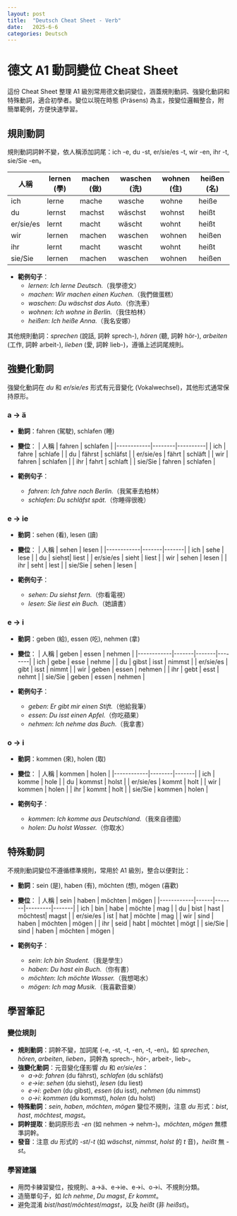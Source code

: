 ```yaml
---
layout: post
title:  "Deutsch Cheat Sheet - Verb"
date:   2025-6-6
categories: Deutsch
---
```


<!-- 流量追蹤 -->
<script src="{{ '/assets/js/momo-script.js' | relative_url }}"></script>


# 德文 A1 動詞變位 Cheat Sheet

這份 Cheat Sheet 整理 A1 級別常用德文動詞變位，涵蓋規則動詞、強變化動詞和特殊動詞，適合初學者。變位以現在時態 (Präsens) 為主，按變位邏輯整合，附簡單範例，方便快速學習。

## 規則動詞
規則動詞詞幹不變，依人稱添加詞尾：ich -e, du -st, er/sie/es -t, wir -en, ihr -t, sie/Sie -en。

| 人稱       | lernen (學) | machen (做) | waschen (洗) | wohnen (住) | heißen (名) |
|------------|-------------|-------------|--------------|-------------|-------------|
| ich        | lerne       | mache       | wasche       | wohne       | heiße       |
| du         | lernst      | machst      | wäschst      | wohnst      | heißt       |
| er/sie/es  | lernt       | macht       | wäscht       | wohnt       | heißt       |
| wir        | lernen      | machen      | waschen      | wohnen      | heißen      |
| ihr        | lernt       | macht       | wascht       | wohnt       | heißt       |
| sie/Sie    | lernen      | machen      | waschen      | wohnen      | heißen      |

- **範例句子**：
  - *lernen*: *Ich lerne Deutsch.*（我學德文）
  - *machen*: *Wir machen einen Kuchen.*（我們做蛋糕）
  - *waschen*: *Du wäschst das Auto.*（你洗車）
  - *wohnen*: *Ich wohne in Berlin.*（我住柏林）
  - *heißen*: *Ich heiße Anna.*（我名安娜）

其他規則動詞：*sprechen* (說話, 詞幹 sprech-), *hören* (聽, 詞幹 hör-), *arbeiten* (工作, 詞幹 arbeit-), *lieben* (愛, 詞幹 lieb-)，遵循上述詞尾規則。

## 強變化動詞
強變化動詞在 *du* 和 *er/sie/es* 形式有元音變化 (Vokalwechsel)，其他形式通常保持原形。

### a → ä
- **動詞**：fahren (駕駛), schlafen (睡)
- **變位**：
  | 人稱       | fahren | schlafen |
  |------------|--------|----------|
  | ich        | fahre  | schlafe  |
  | du         | fährst | schläfst |
  | er/sie/es  | fährt  | schläft  |
  | wir        | fahren | schlafen |
  | ihr        | fahrt  | schlaft  |
  | sie/Sie    | fahren | schlafen |

- **範例句子**：
  - *fahren*: *Ich fahre nach Berlin.*（我駕車去柏林）
  - *schlafen*: *Du schläfst spät.*（你睡得很晚）

### e → ie
- **動詞**：sehen (看), lesen (讀)
- **變位**：
  | 人稱       | sehen | lesen |
  |------------|-------|-------|
  | ich        | sehe  | lese  |
  | du         | siehst| liest |
  | er/sie/es  | sieht | liest |
  | wir        | sehen | lesen |
  | ihr        | seht  | lest  |
  | sie/Sie    | sehen | lesen |

- **範例句子**：
  - *sehen*: *Du siehst fern.*（你看電視）
  - *lesen*: *Sie liest ein Buch.*（她讀書）

### e → i
- **動詞**：geben (給), essen (吃), nehmen (拿)
- **變位**：
  | 人稱       | geben | essen | nehmen |
  |------------|-------|-------|--------|
  | ich        | gebe  | esse  | nehme  |
  | du         | gibst | isst  | nimmst |
  | er/sie/es  | gibt  | isst  | nimmt  |
  | wir        | geben | essen | nehmen |
  | ihr        | gebt  | esst  | nehmt  |
  | sie/Sie    | geben | essen | nehmen |

- **範例句子**：
  - *geben*: *Er gibt mir einen Stift.*（他給我筆）
  - *essen*: *Du isst einen Apfel.*（你吃蘋果）
  - *nehmen*: *Ich nehme das Buch.*（我拿書）

### o → i
- **動詞**：kommen (來), holen (取)
- **變位**：
  | 人稱       | kommen | holen |
  |------------|--------|-------|
  | ich        | komme  | hole  |
  | du         | kommst | holst |
  | er/sie/es  | kommt  | holt  |
  | wir        | kommen | holen |
  | ihr        | kommt  | holt  |
  | sie/Sie    | kommen | holen |

- **範例句子**：
  - *kommen*: *Ich komme aus Deutschland.*（我來自德國）
  - *holen*: *Du holst Wasser.*（你取水）

## 特殊動詞
不規則動詞變位不遵循標準規則，常用於 A1 級別，整合以便對比：

- **動詞**：sein (是), haben (有), möchten (想), mögen (喜歡)
- **變位**：
  | 人稱       | sein | haben | möchten | mögen |
  |------------|------|-------|---------|-------|
  | ich        | bin  | habe  | möchte  | mag   |
  | du         | bist | hast  | möchtest| magst |
  | er/sie/es  | ist  | hat   | möchte  | mag   |
  | wir        | sind | haben | möchten | mögen |
  | ihr        | seid | habt  | möchtet | mögt  |
  | sie/Sie    | sind | haben | möchten | mögen |

- **範例句子**：
  - *sein*: *Ich bin Student.*（我是學生）
  - *haben*: *Du hast ein Buch.*（你有書）
  - *möchten*: *Ich möchte Wasser.*（我想喝水）
  - *mögen*: *Ich mag Musik.*（我喜歡音樂）

## 學習筆記

### 變位規則
- **規則動詞**：詞幹不變，加詞尾 (-e, -st, -t, -en, -t, -en)。如 *sprechen*, *hören*, *arbeiten*, *lieben*，詞幹為 sprech-, hör-, arbeit-, lieb-。
- **強變化動詞**：元音變化僅影響 *du* 和 *er/sie/es*：
  - *a→ä*: *fahren* (du fährst), *schlafen* (du schläfst)
  - *e→ie*: *sehen* (du siehst), *lesen* (du liest)
  - *e→i*: *geben* (du gibst), *essen* (du isst), *nehmen* (du nimmst)
  - *o→i*: *kommen* (du kommst), *holen* (du holst)
- **特殊動詞**：*sein*, *haben*, *möchten*, *mögen* 變位不規則，注意 *du* 形式：*bist*, *hast*, *möchtest*, *magst*。
- **詞幹提取**：動詞原形去 *-en* (如 nehmen → nehm-)。*möchten*, *mögen* 無標準詞幹。
- **發音**：注意 *du* 形式的 *-st*/*-t* (如 *wäschst*, *nimmst*, *holst* 的 *t* 音)，*heißt* 無 *-st*。

### 學習建議
- 用閃卡練習變位，按規則、a→ä、e→ie、e→i、o→i、不規則分類。
- 造簡單句子，如 *Ich nehme*, *Du magst*, *Er kommt*。
- 避免混淆 *bist*/*hast*/*möchtest*/*magst*，以及 *heißt* (非 *heißst*)。